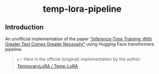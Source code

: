 # <center>temp-lora-pipeline</center>

## Introduction
An unofficial implementation of the paper ["Inference-Time Training: With Greater Text Comes Greater Necessity"](https://arxiv.org/abs/2401.11504) using Hugging Face transformers pipeline.

> 👉 Here is the official (original) implementation by the author: [TemporaryLoRA / Temp-LoRA](https://github.com/TemporaryLoRA/Temp-LoRA)